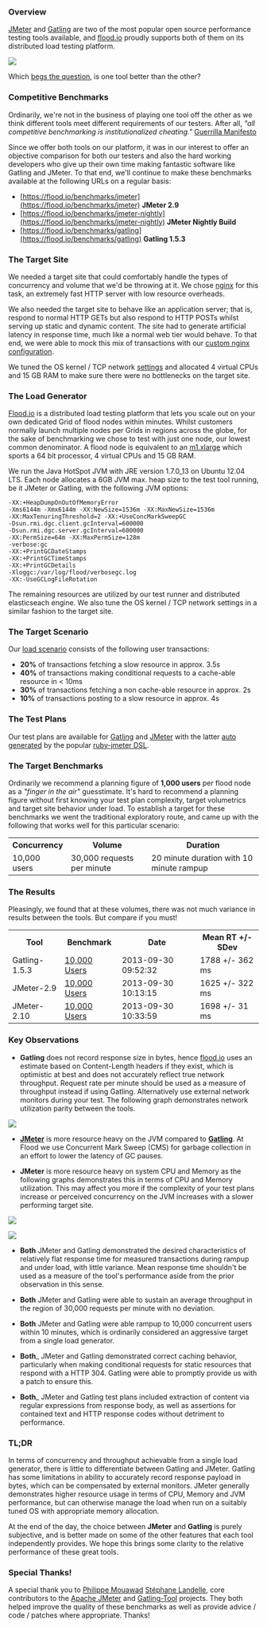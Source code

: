 ### Overview

[JMeter](http://jmeter.apache.org/) and [Gatling](http://gatling-tool.org/) are two of the most popular open source performance testing tools available, and [flood.io](https://flood.io) proudly supports both of them on its distributed load testing platform.

![](https://flood.io/assets/feature-jmeter_gatling.jpg)

Which [begs the question](http://en.wikipedia.org/wiki/Begs_the_question), is one tool better than the other?

### Competitive Benchmarks 

Ordinarily, we're not in the business of playing one tool off the other as we think different tools meet different requirements of our testers. After all, _"all competitive benchmarking is institutionalized cheating."_ [Guerrilla Manifesto](http://www.perfdynamics.com/Manifesto/gcaprules.html#tth_sEc1.21)

Since we offer both tools on our platform, it was in our interest to offer an objective comparison for both our testers and also the hard working developers who give up their own time making fantastic software like Gatling and JMeter. To that end, we'll continue to make these benchmarks available at the following URLs on a regular basis:

* [https://flood.io/benchmarks/jmeter](https://flood.io/benchmarks/jmeter) __JMeter 2.9__   
* [https://flood.io/benchmarks/jmeter-nightly](https://flood.io/benchmarks/jmeter-nightly) __JMeter Nightly Build__    
* [https://flood.io/benchmarks/gatling](https://flood.io/benchmarks/gatling) __Gatling 1.5.3__ 

### The Target Site

We needed a target site that could comfortably handle the types of concurrency and volume that we'd be throwing at it. We chose [nginx](http://nginx.org/en/) for this task, an extremely fast HTTP server with low resource overheads.

We also needed the target site to behave like an application server; that is, respond to normal HTTP GETs but also respond to HTTP POSTs whilst serving up static and dynamic content. The site had to generate artificial latency in response time, much like a normal web tier would behave. To that end, we were able to mock this mix of transactions with our [custom nginx configuration](https://github.com/flood-io/flood-loadtest/blob/master/sites/sites-enabled-default). 

We tuned the OS kernel / TCP network [settings](https://github.com/flood-io/flood-loadtest/blob/master/sites/os-tuning-modes-nginx.sh) and allocated 4 virtual CPUs and 15 GB RAM to make sure there were no bottlenecks on the target site.

### The Load Generator

[Flood.io](https://flood.io) is a distributed load testing platform that lets you scale out on your own dedicated Grid of flood nodes within minutes. Whilst customers normally launch multiple nodes per Grids in regions across the globe, for the sake of benchmarking we chose to test with just one node, our lowest common denominator. A flood node is equivalent to an [m1.xlarge](http://aws.amazon.com/ec2/instance-types/instance-details/) which sports a 64 bit processor, 4 virtual CPUs and 15 GB RAM.

We run the Java HotSpot JVM with JRE version 1.7.0_13 on Ubuntu 12.04 LTS. Each node allocates a 6GB JVM max. heap size to the test tool running, be it JMeter or Gatling, with the following JVM options:

```
-XX:+HeapDumpOnOutOfMemoryError 
-Xms6144m -Xmx6144m -XX:NewSize=1536m -XX:MaxNewSize=1536m 
-XX:MaxTenuringThreshold=2 -XX:+UseConcMarkSweepGC 
-Dsun.rmi.dgc.client.gcInterval=600000 
-Dsun.rmi.dgc.server.gcInterval=600000 
-XX:PermSize=64m -XX:MaxPermSize=128m 
-verbose:gc 
-XX:+PrintGCDateStamps 
-XX:+PrintGCTimeStamps 
-XX:+PrintGCDetails
-Xloggc:/var/log/flood/verbosegc.log 
-XX:-UseGCLogFileRotation
```

The remaining resources are utilized by our test runner and distributed elasticseach engine. We also tune the OS kernel / TCP network settings in a similar fashion to the target site.

### The Target Scenario

Our [load scenario](https://github.com/flood-io/flood-loadtest/blob/master/benchmarks/spec/scenario.md) consists of the following user transactions:

* __20%__ of transactions fetching a slow resource in approx. 3.5s
* __40%__ of transactions making conditional requests to a cache-able resource in < 10ms
* __30%__ of transactions fetching a non cache-able resource in approx. 2s
* __10%__ of transactions posting to a slow resource in approx. 4s

### The Test Plans

Our test plans are available for [Gatling](https://github.com/flood-io/flood-loadtest/blob/master/benchmarks/spec/gatling.scala) and [JMeter](https://github.com/flood-io/flood-loadtest/blob/master/benchmarks/spec/jmeter.jmx) with the latter [auto generated](https://github.com/flood-io/flood-loadtest/blob/master/benchmarks/spec/jmeter.rb) by the popular [ruby-jmeter DSL](https://github.com/flood-io/ruby-jmeter).

### The Target Benchmarks

Ordinarily we recommend a planning figure of __1,000 users__ per flood node as a _"finger in the air"_ guesstimate. It's hard to recommend a planning figure without first knowing your test plan complexity, target volumetrics and target site behavior under load. To establish a target for these benchmarks we went the traditional exploratory route, and came up with the following that works well for this particular scenario:

<table class="table table-condensed">
  <tr>
    <th>Concurrency</th>
    <th>Volume</th>
    <th>Duration</th>
  </tr>
  <tr>
    <td>10,000 users</td>
    <td>30,000 requests per minute</td>
    <td>20 minute duration with 10 minute rampup</td>
  </tr>
</table>

### The Results

Pleasingly, we found that at these volumes, there was not much variance in results between the tools. But compare if you must!

<table class="table table-condensed">
  <tr>
    <th>Tool</th>
    <th>Benchmark</th>
    <th>Date</th>
    <th>Mean RT +/- SDev</th>
  </tr>
  <tr>
    <td>Gatling-1.5.3</td>
    <td><a href="https://flood.io/e639303fb162ce)">10,000 Users</a></td>
    <td>2013-09-30 09:52:32</td>
    <td>1788 +/- 362 ms</td>
  </tr>
  <tr>
    <td>JMeter-2.9</td>
    <td><a href="https://flood.io/e281b0e339fb14)">10,000 Users</a></td>
    <td>2013-09-30 10:13:15</td>
    <td>1625 +/- 322 ms</td>
  </tr>
  <tr>
    <td>JMeter-2.10</td>
    <td><a href="https://flood.io/9fde49a2f3d43b)">10,000 Users</a></td>
    <td>2013-09-30 10:33:59</td>
    <td>1698 +/- 31 ms</td>
  </tr>
</table>

### Key Observations

* __Gatling__ does not record response size in bytes, hence [flood.io](https://flood.io) uses an estimate based on Content-Length headers if they exist, which is optimistic at best and does not accurately reflect true network throughput. Request rate per minute should be used as a measure of throughput instead if using Gatling. Alternatively use external network monitors during your test. The following graph demonstrates network utilization parity between the tools.

![](https://flood.io/images/blog/benchmark_network.png)

* __[JMeter](https://github.com/flood-io/flood-loadtest/blob/master/benchmarks/results/9fde49a2f3d43b.md)__ is more resource heavy on the JVM compared to __[Gatling](https://github.com/flood-io/flood-loadtest/blob/master/benchmarks/results/e639303fb162ce.md)__. At Flood we use Concurrent Mark Sweep (CMS) for garbage collection in an effort to lower the latency of GC pauses. 

* __JMeter__ is more resource heavy on system CPU and Memory as the following graphs demonstrates this in terms of CPU and Memory utilization. This may affect you more if the complexity of your test plans increase or perceived concurrency on the JVM increases with a slower performing target site.

![](https://flood.io/images/blog/benchmark_network.png)

![](https://flood.io/images/blog/benchmark_mem.png)

* __Both__ JMeter and Gatling demonstrated the desired characteristics of relatively flat response time for measured transactions during rampup and under load, with little variance. Mean response time shouldn't be used as a measure of the tool's performance aside from the prior observation in this sense.

* __Both__ JMeter and Gatling were able to sustain an average throughput in the region of 30,000 requests per minute with no deviation.

* __Both__ JMeter and Gatling were able rampup to 10,000 concurrent users within 10 minutes, which is ordinarily considered an aggressive target from a single load generator.

* __Both___ JMeter and Gatling demonstrated correct caching behavior, particularly when making conditional requests for static resources that respond with a HTTP 304. Gatling were able to promptly provide us with a patch to ensure this.

* __Both___ JMeter and Gatling test plans included extraction of content via regular expressions from response body, as well as assertions for contained text and HTTP response codes without detriment to performance.

### TL;DR

In terms of concurrency and throughput achievable from a single load generator, there is little to differentiate between Gatling and JMeter. Gatling has some limitations in ability to accurately record response payload in bytes, which can be compensated by external monitors. JMeter generally demonstrates higher resource usage in terms of CPU, Memory and JVM performance, but can otherwise manage the load when run on a suitably tuned OS with appropriate memory allocation.

At the end of the day, the choice between __JMeter__ and __Gatling__ is purely subjective, and is better made on some of the other features that each tool independently provides. We hope this brings some clarity to the relative performance of these great tools.

### Special Thanks!

A special thank you to <a href="http://www.ubikloadpack.com/">Philippe Mouawad</a> <a href="http://labs.excilys.com/">Stéphane Landelle</a>, core contributors to the [Apache JMeter](http://jmeter.apache.org/) and [Gatling-Tool](http://gatling-tool.org/) projects. They both helped improve the quality of these benchmarks as well as provide advice / code / patches where appropriate. Thanks!
